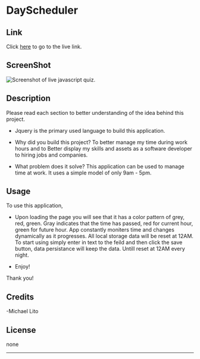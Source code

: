 # DayScheduler 

## Link

Click [here]() to go to the live link.

## ScreenShot

![Screenshot of live javascript quiz.]()

## Description

Please read each section to better understanding of the idea behind this project.

- Jquery is the primary used language to build this application. 

- Why did you build this project? To better manage my time during work hours
  and to Better display my skills and assets as a software developer
  to hiring jobs and companies. 

- What problem does it solve? This application can be used to manage 
  time at work. It uses a simple model of only 9am - 5pm. 

## Usage

To use this application,

- Upon loading the page you will see that it has a color pattern of grey, red, green.  Gray indicates
  that the time has passed, red for current hour, green for future hour. App constantly moniters time
  and changes dynamically as it progresses. All local storage data will be reset at 12AM. To start using
  simply enter in text to the feild and then click the save button, data persistance will keep the data.
  Untill reset at 12AM every night. 


- Enjoy!

Thank you!

## Credits

-Michael Lito

## License

none

---